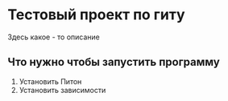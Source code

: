 # Тестовый проект по гиту

Здесь какое - то описание

## Что нужно чтобы запустить программу

1. Установить Питон
2. Установить зависимости  